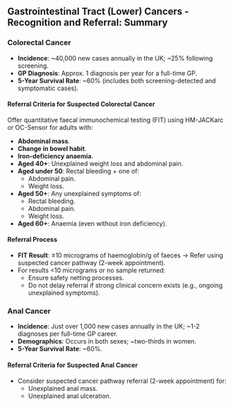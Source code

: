 ## Gastrointestinal Tract (Lower) Cancers - Recognition and Referral: Summary

### Colorectal Cancer
- **Incidence**: ~40,000 new cases annually in the UK; ~25% following screening.
- **GP Diagnosis**: Approx. 1 diagnosis per year for a full-time GP.
- **5-Year Survival Rate**: ~60% (includes both screening-detected and symptomatic cases).

#### Referral Criteria for Suspected Colorectal Cancer
Offer quantitative faecal immunochemical testing (FIT) using HM-JACKarc or OC-Sensor for adults with:
- **Abdominal mass**.
- **Change in bowel habit**.
- **Iron-deficiency anaemia**.
- **Aged 40+**: Unexplained weight loss and abdominal pain.
- **Aged under 50**: Rectal bleeding + one of:
  - Abdominal pain.
  - Weight loss.
- **Aged 50+**: Any unexplained symptoms of:
  - Rectal bleeding.
  - Abdominal pain.
  - Weight loss.
- **Aged 60+**: Anaemia (even without iron deficiency).

#### Referral Process
- **FIT Result**: ≥10 micrograms of haemoglobin/g of faeces → Refer using suspected cancer pathway (2-week appointment).
- For results <10 micrograms or no sample returned:
  - Ensure safety netting processes.
  - Do not delay referral if strong clinical concern exists (e.g., ongoing unexplained symptoms).

### Anal Cancer
- **Incidence**: Just over 1,000 new cases annually in the UK; ~1-2 diagnoses per full-time GP career.
- **Demographics**: Occurs in both sexes; ~two-thirds in women.
- **5-Year Survival Rate**: ~60%.

#### Referral Criteria for Suspected Anal Cancer
- Consider suspected cancer pathway referral (2-week appointment) for:
  - Unexplained anal mass.
  - Unexplained anal ulceration.